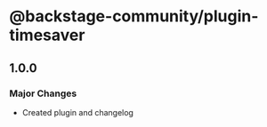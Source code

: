 # @backstage-community/plugin-timesaver

## 1.0.0

### Major Changes

- Created plugin and changelog
